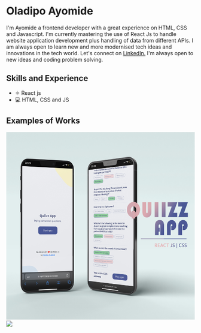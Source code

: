 # Oladipo Ayomide

I'm Ayomide a frontend developer with a great experience on HTML, CSS and Javascript. I'm currently mastering the use of React Js to handle website application development plus handling of data from different APIs. I am always open to learn new and more modernised tech ideas and innovations in the tech world. Let's connect on <a target="_blank" rel="noreferrer noopener" href="https://www.linkedin.com/in/oladipoayomide/">LinkedIn.</a> I'm always open to new ideas and coding problem solving.

## Skills and Experience
* ⚛  React js
* 💻 HTML, CSS and JS

## Examples of Works
<a href="https://github.com/oladipoayomide/quiizzapp"><img src="QUIIZZ-APP_2.jpg" height='500px'/></a>
<a href="https://github.com/oladipoayomide/tenziesapp"><img src="tenzies game app.gif" height='500px'/></a>





